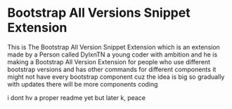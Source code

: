 # Bootstrap All Versions Snippet Extension
This is The Bootstrap All Version Snippet Extension 
which is an extension made by a Person called DylxnTN
a young coder with ambition
and he is making a Bootstrap All Version Extension for people who use different bootstrap versions
and has other commands for different components
it might not have every bootstrap component cuz the idea is big so gradually with updates there will be more components coding

i dont hv a proper readme yet but later k, peace